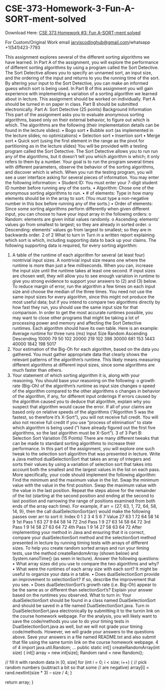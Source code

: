 # CSE-373-Homework-3-Fun-A-SORT-ment-solved

Download Here: [CSE 373 Homework #3: Fun A-SORT-ment solved](https://jarviscodinghub.com/assignment/homework-3-fun-a-sort-ment-solution/)

For Custom/Original Work email jarviscodinghub@gmail.com/whatsapp +1(541)423-7793

This assignment explores several of the different sorting algorithms we have learned. In Part A of the assignment, you will explore the performance of different sorting algorithms by using a program called the Sort Detective. The Sort Detective allows you to specify an unnamed sort, an input size, and the ordering of the input
and returns to you the running time of the sort. By altering your input to the Sort Detective, you can make an
informed guess which sort is being used. In Part B of this assignment you will gain experience with implementing a variation of a sorting algorithm we learned about in lecture.
This assignment should be worked on individually. Part A should be turned in on paper in class. Part B should
be submitted electronically.
Part A: Sort Detective (25 points)
Background Information
This part of the assignment asks you to evaluate anonymous sorting algorithms, based only on their external behavior, to figure out which is which. The algorithms are the following (their implementation details can be
found in the lecture slides):
• Bogo sort
• Bubble sort (as implemented in the lecture slides; no optimizations)
• Selection sort
• Insertion sort
• Merge sort
• Quick sort (using the first element in the range as the pivot for partitioning as in the lecture slides)
You will be provided with a testing program called the Sort Detective. The Sort Detective allows you to run
run any of the algorithms, but it doesn’t tell you which algorithm is which; it only refers to them by a number.
Your goal is to run the program several times with different parameters, observe the behavior of the sorting algorithms, and discover which is which.
When you run the testing program, you will see a user interface asking for several pieces of information. You
may enter the following information:
• Student ID: You must enter your 7-digit student ID number before
running any of the sorts.
• Algorithm: Chose one of the anonymous sorting algorithms to run.
• # of elements: Type in how many elements should be in the array to
sort. (You must type a non-negative number in this box before running any of the sorts.)
• Order of elements: Since some sorting algorithms perform differently when given different input, you can choose to have your input
array in the following orders:
o Random: elements are given initial values randomly.
o Ascending: elements’ values go from smallest to largest; so they are already in sorted order.
o Descending: elements’ values go from largest to smallest; so they are in backwards order.
2 of 2
What to turn in
Turn in a written report explaining which sort is which, including supporting data to back up your claims. The
following supporting data is required, for every sorting algorithm:
1. A table of the runtime of each algorithm for several (at least four) nontrivial input sizes. A nontrivial
input size means one where the runtime is more than just a few milliseconds. When you can, increase
the input size until the runtime takes at least one second. If input sizes are chosen well, they will allow
you to see enough variation in runtime to give you strong evidence to support your answers to (2) and
(3) below.
To reduce margin of error, run the algorithm a few times on each input size and choose the median of
the three times. You need not use the same input sizes for every algorithm, since this might not produce
the most useful data; but if you intend to compare two algorithms directly by how fast they run, you
should use the same input size for that comparison. In order to get the most accurate runtimes possible,
you may want to close other programs that might be taking a lot of processing power and memory and
affecting the Sort Detective runtimes.
Each algorithm should have its own table. Here is an example:
Average runtime for three runs (ms)
Input Size Random Ascending Descending
10000 79 50 102
20000 219 102 398
30000 681 153 1443
40000 1842 198 5017
2. Your estimation of the Big-Oh for each algorithm, based on the data you gathered. You must gather appropriate data that clearly shows the relevant patterns of the algorithm’s runtime. This likely means
measuring different algorithms at different input sizes, since some algorithms are much faster than others.
3. Your statement of which sorting algorithm it is, along with your reasoning. You should base your reasoning on the following:
o growth rate (Big-Oh) of the algorithm’s runtime as input size changes
o speed of the algorithm compared to the other algorithms
o changes in behavior of the algorithm, if any, for different input orderings
If errors caused by the algorithm caused you to deduce that algorithm, explain why you suspect that algorithm would cause the error.
If all of your claims are based only on relative speeds of the algorithms (“Algorithm 5 was the fastest, so therefore it’s X-Sort”), you will not receive full credit. You will also not receive full credit if you use “process of
elimination” to state which algorithm is being used (“I have already figured out the first five algorithms, so the
last algorithm must be X-Sort”).
3 of 3
Part B: Selection Sort Variation (15 Points)
There are many different tweaks that can be made to standard sorting algorithms to increase their performance.
In this part of the assignment, you will explore one such tweak to the selection sort algorithm that was presented
in lecture.
Write a Java method dualSelectionSort that takes an array of integers and sorts their values by using a
variation of selection sort that takes into account both the smallest and the largest values in the list on each pass.
More specifically, your code should implement the following algorithm:
Find the minimum and the maximum value in the list.
Swap the minimum value with the value in the first position.
Swap the maximum value with the value in the last position.
Repeat the steps above for the remainder of the list (starting at the second position and ending at
the second to last position and narrowing the range of positions examined from both ends of the
array each time).
For example, if arr = {27, 63, 1, 72, 64, 58, 14, 9}, then the call dualSelectionSort(arr)
would make the following passes over arr to sort it:
Index 0 1 2 3 4 5 6 7
Value 27 63 1 72 64 58 14 9
1st Pass 1 63 27 9 64 58 14 72
2nd Pass 1 9 27 63 14 58 64 72
3rd Pass 1 9 14 58 27 63 64 72
4th Pass 1 9 14 27 58 63 64 72
After implementing your method in Java and ensuring that it is correct, compare your dualSelectionSort
method and the selectionSort method presented in lecture by running timing tests with arrays of different
sizes. To help you create random sorted arrays and run your timing tests, use the method createRandomArray (shown below) and System.nanoTime() (as seen in lecture). Answer the following questions:
• What array sizes did you use to compare the two algorithms and why?
• What were the runtimes of each array size with each sort? It might be useful to organize your data in a
table.
• Does dualSelectionSort provide an improvement to selectionSort? If so, describe the improvement that you see.
• Does dualSelectionSort’s growth rate (i.e. Big-Oh) appear to be the same as or different than selectionSort’s? Explain your answer based on the runtimes you observed.
What to turn in: Your dualSelectionSort should be found in a class named DualSelectionSort and
should be saved in a file named DualSelectionSort.java. Turn in DualSelectionSort.java electronically by submitting it to the turnin link on the course homework webpage.
For the analysis, you will likely want to save the code/methods you use to do your timing tests in DualSelectionSort.java as well, but we will not grade your timing code/methods. However, we will grade your answers to the questions above. Save your answers in a file named README.txt and also submit that file using
the same turnin link on the course homework webpage.
4 of 4
import java.util.Random;
…
public static int[] createRandomArray(int size) {
int[] array = new int[size];
Random rand = new Random();

// fill it with random data in [0, size]
for (int i = 0; i < size; i++) {
// pick random numbers (subtract a bit so that some
// are negative)
array[i] = rand.nextInt(size * 3) – size / 4;
}

return array;
}
